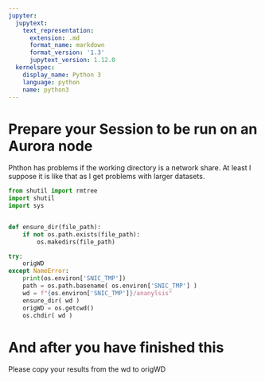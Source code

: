 ```yaml
---
jupyter:
  jupytext:
    text_representation:
      extension: .md
      format_name: markdown
      format_version: '1.3'
      jupytext_version: 1.12.0
  kernelspec:
    display_name: Python 3
    language: python
    name: python3
---
```


# Prepare your Session to be run on an Aurora node

Phthon has problems if the working directory is a network share. 
At least I suppose it is like that as I get problems with larger datasets.

```python
from shutil import rmtree
import shutil
import sys


def ensure_dir(file_path):
    if not os.path.exists(file_path):
        os.makedirs(file_path)

try:
    origWD
except NameError:
    print(os.environ['SNIC_TMP'])
    path = os.path.basename( os.environ['SNIC_TMP'] )
    wd = f"{os.environ['SNIC_TMP']}/ananylsis"
    ensure_dir( wd )
    origWD = os.getcwd()
    os.chdir( wd )

```

# And after you have finished this

Please copy your results from the wd to origWD
